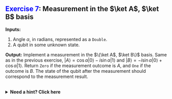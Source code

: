 ## <span style="color:blue">Exercise 7</span>: Measurement in the $\ket A$, $\ket B$ basis

**Inputs:** 
1. Angle $\alpha$, in radians, represented as a `Double`.
1. A qubit in some unknown state.


**Output:** Implement a measurement in the $\{\ket A$, $\ket B\}$ basis. Same as in the previous exercise, $|A\rangle = \cos \alpha |0\rangle - i \sin \alpha |1\rangle$ and $|B\rangle = - i \sin \alpha |0\rangle + \cos \alpha |1\rangle$. Return `Zero` if the measurement outcome is $A$, and `One` if the outcome is $B$. 
The state of the qubit after the measurement should correspond to the measurement result.

<br/>
<details>
    <summary><strong>Need a hint? Click here</strong></summary>
    An <a href="../SingleQubitGates/SingleQubitGates.ipynb#Rotation-Gates">$R_x$ rotation</a> can be used to go from the computational basis $\{ \ket 0, \ket 1 \}$ to the $\{ \ket{A}, \ket{B} \}$ basis and vice versa. 
</details>

